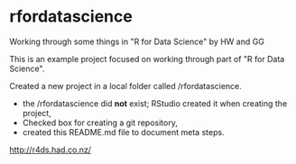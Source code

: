 # rfordatascience
Working through some things in "R for Data Science" by HW and GG

This is an example project focused on working through part of
"R for Data Science".

Created a new project in a local folder called /rfordatascience.

* the /rfordatascience did **not** exist; RStudio created it when creating the project,
* Checked box for creating a git repository,
* created this README.md file to document meta steps.

http://r4ds.had.co.nz/
